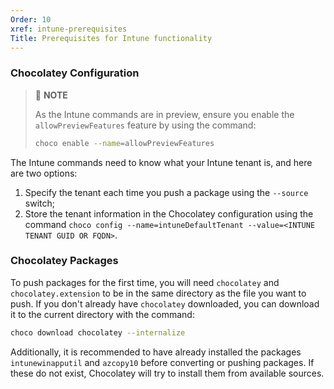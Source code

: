 ```yaml
---
Order: 10
xref: intune-prerequisites
Title: Prerequisites for Intune functionality
---
```


<?! Include "../../../shared/intune-note.txt" /?>

### Chocolatey Configuration

> :memo: **NOTE**
>
> As the Intune commands are in preview, ensure you enable the `allowPreviewFeatures` feature by using the command:
>
> ~~~sh
> choco enable --name=allowPreviewFeatures
> ~~~

The Intune commands need to know what your Intune tenant is, and here are two options:

1. Specify the tenant each time you push a package using the `--source` switch;
2. Store the tenant information in the Chocolatey configuration using the command `choco config --name=intuneDefaultTenant --value=<INTUNE TENANT GUID OR FQDN>`.

### Chocolatey Packages

To push packages for the first time, you will need `chocolatey` and `chocolatey.extension` to be in the same directory as the file you want to push. If you don't already have `chocolatey` downloaded, you can download it to the current directory with the command:

~~~sh
choco download chocolatey --internalize
~~~

Additionally, it is recommended to have already installed the packages `intunewinapputil` and `azcopy10` before converting or pushing packages.
If these do not exist, Chocolatey will try to install them from available sources.
